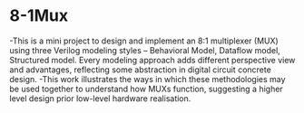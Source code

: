 # 8-1Mux

-This is a mini project to design and implement an 8:1 multiplexer (MUX) using three Verilog modeling styles – Behavioral Model, Dataflow model, Structured model. Every modeling approach adds different perspective view and advantages, reflecting some abstraction in digital circuit concrete design.
 -This work illustrates the ways in which these methodologies may be used together to understand how MUXs function, suggesting a higher level design prior low-level hardware realisation.


